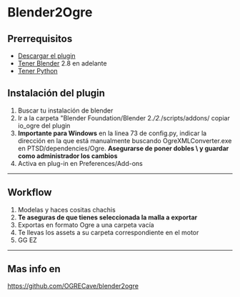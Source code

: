 # Blender2Ogre
## Prerrequisitos
+ [Descargar el plugin](https://github.com/OGRECave/blender2ogre/releases/tag/v0.8.0)
+ [Tener Blender](https://github.com/OGRECave/blender2ogre/releases/tag/v0.8.0) 2.8 en adelante
+ [Tener Python](https://www.python.org/downloads/)

## Instalación del plugin
1. Buscar tu instalación de blender
2. Ir a la carpeta "Blender Foundation/Blender 2.*/2.*/scripts/addons/ copiar io_ogre del plugin
3. **Importante para Windows** en la linea 73 de config.py, indicar la dirección en la que está manualmente buscando OgreXMLConverter.exe en PTSD/dependencies/Ogre. **Asegurarse de poner dobles \\ y guardar como administrador los cambios**
4. Activa en plug-in en Preferences/Add-ons
---
## Workflow
1. Modelas y haces cositas chachis
2. **Te aseguras de que tienes seleccionada la malla a exportar**
3. Exportas en formato Ogre a una carpeta vacía
4. Te llevas los assets a su carpeta correspondiente en el motor
5. GG EZ
---
## Mas info en
https://github.com/OGRECave/blender2ogre
